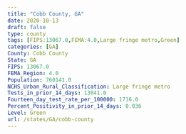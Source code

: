 ```yaml
---
title: "Cobb County, GA"
date: 2020-10-13
draft: false
type: county
tags: [FIPS:13067.0,FEMA:4.0,Large fringe metro,Green]
categories: [GA]
County: Cobb County
State: GA
FIPS: 13067.0
FEMA_Region: 4.0
Population: 760141.0
NCHS_Urban_Rural_Classification: Large fringe metro
Tests_in_prior_14_days: 13041.0
Fourteen_day_test_rate_per_100000: 1716.0
Percent_Positivity_in_prior_14_days: 0.036
Level: Green
url: /states/GA/cobb-county
---
```



